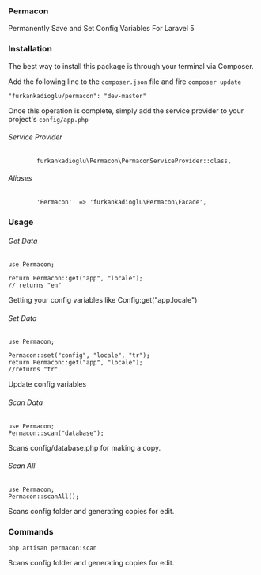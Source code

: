 ### Permacon

Permanently Save and Set Config Variables For Laravel 5

### Installation

The best way to install this package is through your terminal via Composer.

Add the following line to the `composer.json` file and fire `composer update`

```
"furkankadioglu/permacon": "dev-master"
```

Once this operation is complete, simply add the service provider to your project's `config/app.php`

###### Service Provider
```
        furkankadioglu\Permacon\PermaconServiceProvider::class,
```

###### Aliases
```
        'Permacon'  => 'furkankadioglu\Permacon\Facade',

```

### Usage


###### Get Data

```
use Permacon;

return Permacon::get("app", "locale");
// returns "en"

```

Getting your config variables like Config:get("app.locale")

###### Set Data

```
use Permacon;

Permacon::set("config", "locale", "tr");
return Permacon::get("app", "locale");
//returns "tr"
```

Update config variables

###### Scan Data

```
use Permacon;
Permacon::scan("database");
```

Scans config/database.php for making a copy.

###### Scan All

```
use Permacon;
Permacon::scanAll();
```

Scans config folder and generating copies for edit.


### Commands

```
php artisan permacon:scan
```

Scans config folder and generating copies for edit.

